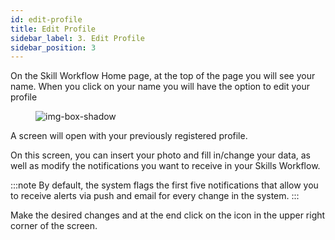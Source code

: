 ```yaml
---
id: edit-profile
title: Edit Profile
sidebar_label: 3. Edit Profile
sidebar_position: 3
---
```


On the Skill Workflow Home page, at the top of the page you will see your name.
When you click on your name you will have the option to edit your profile

<figure>

![img-box-shadow](/img/maintenance/Profile.png)
</figure>

A screen will open with your previously registered profile.

On this screen, you can insert your photo and fill in/change your data, as well as modify the notifications you want to receive in your Skills Workflow.

:::note
By default, the system flags the first five notifications that allow you to receive alerts via push and email for every change in the system.
:::

Make the desired changes and at the end click on the icon in the upper right corner of the screen.